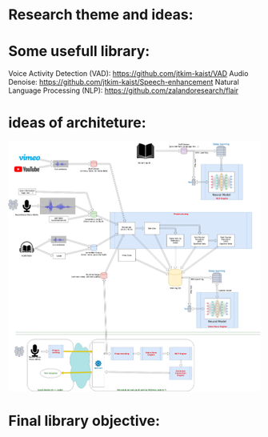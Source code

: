 Research theme and ideas:
=========================




Some usefull library:
=====================

Voice Activity Detection (VAD): https://github.com/jtkim-kaist/VAD
Audio Denoise: https://github.com/jtkim-kaist/Speech-enhancement
Natural Language Processing (NLP): https://github.com/zalandoresearch/flair


ideas of architeture:
=====================

![objectuve work](work.jpg)



Final library objective:
========================

